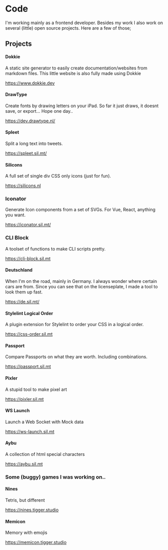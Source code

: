 # Code

I'm working mainly as a frontend developer. Besides my work I also work on several (little) open source projects. Here are a few of those;

## Projects

#### Dokkie

A static site generator to easily create documentation/websites from markdown files. This little website is also fully made using Dokkie

https://www.dokkie.dev

#### DrawType

Create fonts by drawing letters on your iPad. So far it just draws, it doesnt save, or export... Hope one day..

https://dev.drawtype.nl/

#### Spleet

Split a long text into tweets.

https://spleet.sil.mt/

#### Silicons

A full set of single div CSS only icons (just for fun).

https://silicons.nl

### Iconator

Generate Icon components from a set of SVGs. For Vue, React, anything you want.

https://iconator.sil.mt/

### CLI Block

A toolset of functions to make CLI scripts pretty.

https://cli-block.sil.mt

#### Deutschland

When I'm on the road, mainly in Germany. I always wonder where certain cars are from. Since you can see that on the licenseplate, I made a tool to look them up fast.

https://de.sil.mt/

#### Stylelint Logical Order

A plugin extension for Stylelint to order your CSS in a logical order.

https://css-order.sil.mt

#### Passport

Compare Passports on what they are worth. Including combinations.

https://passport.sil.mt

#### Pixler

A stupid tool to make pixel art

https://pixler.sil.mt

#### WS Launch

Launch a Web Socket with Mock data

https://ws-launch.sil.mt

#### Aybu

A collection of html special characters

https://aybu.sil.mt

### Some (buggy) games I was working on..

#### Nines

Tetris, but different

https://nines.tigger.studio

#### Memicon

Memory with emojis

https://memicon.tigger.studio
